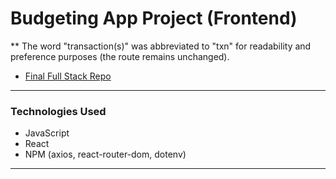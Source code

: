 # Budgeting App Project (Frontend)

** The word "transaction(s)" was abbreviated to "txn" for readability and preference purposes (the route remains unchanged).

- [Final Full Stack Repo](https://github.com/pjungjs/budgeting-app-project)

---

### Technologies Used

* JavaScript
* React
* NPM (axios, react-router-dom, dotenv)

---
